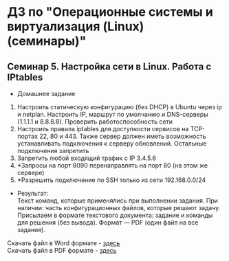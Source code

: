 # ДЗ по "Операционные системы и виртуализация (Linux) (семинары)"

## Семинар 5. Настройка сети в Linux. Работа с IPtables

* Домашнее задание
1. Настроить статическую конфигурацию (без DHCP) в Ubuntu через ip и netplan. Настроить IP,
маршрут по умолчанию и DNS-серверы (1.1.1.1 и 8.8.8.8).
Проверить работоспособность сети
2. Настроить правила iptables для доступности сервисов на TCP-портах 22, 80 и 443. Также
сервер должен иметь возможность устанавливать подключения к серверу обновлений.
Остальные подключения запретить
3. Запретить любой входящий трафик с IP 3.4.5.6
4. *Запросы на порт 8090 перенаправлять на порт 80 (на этом же сервере)
5. *Разрешить подключение по SSH только из сети 192.168.0.0/24

* Результат:  
Текст команд, которые применялись при выполнении задания.
При наличии: часть конфигурационных файлов, которые решают задачу.
Присылаем в формате текстового документа: задание и команды для решения (без вывода).
Формат — PDF (один файл на все задания).

Скачать файл в Word формате - [здесь](https://glonassgps-my.sharepoint.com/:w:/g/personal/uc20100_glonassgps_onmicrosoft_com/EQKLLkzQhmZBsA5c-nleFAQB4dsyNQR_j4mYQ3oE4wE0iQ?e=RlwYXg)  
Скачать файл в PDF формате - [здесь](https://glonassgps-my.sharepoint.com/:b:/g/personal/uc20100_glonassgps_onmicrosoft_com/EdofcMN3lktLhH_3NYSedncByV70EyPLpPEGtv90DwbInQ?e=2XD1bu)